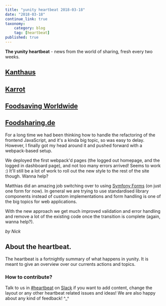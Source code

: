 ```yaml
---
title: "yunity heartbeat 2018-03-18"
date: "2018-03-18"
continue_link: true
taxonomy:
    category: blog
    tag: [heartbeat]
published: true
---
```


**The yunity heartbeat** - news from the world of sharing, fresh every two weeks.

## [Kanthaus](https://kanthaus.online)

## [Karrot](https://karrot.world)

## [Foodsaving Worldwide](https://foodsaving,world)

## [Foodsharing.de](https://foodsharing.de)

For a long time we had been thinking how to handle the refactoring of the frontend JavaScript, and it's a kinda big topic, so was easy to delay. However, I finally got
my head around it and pushed forward with a webpack-based setup.

We deployed the first webpack'd pages (the logged out homepage, and the logged in dashboard page), and not too many errors arrived! Seems to work :) It'll still be a lot of work to roll out the new style to the rest of the site though. Wanna help?

Matthias did an amazing job switching over to using [Symfony Forms](https://symfony.com/doc/current/forms.html) (on just one form for now). In general we are trying to use standardised library components instead of custom implementations and form handling is one of the big topics for web applications.

With the new approach we get much improved validation and error handling and remove a lot of the existing code once the transition is complete (again, wanna help?).

_by Nick_

## About the heartbeat.
The heartbeat is a fortnightly summary of what happens in yunity. It is meant to give an overview over our currents actions and topics.

### How to contribute?
Talk to us in [#heartbeat](https://yunity.slack.com/messages/heartbeat/) on [Slack](https://slackin.yunity.org) if you want to add content, change the layout or any other heartbeat related issues and ideas! We are also happy about any kind of feedback! ^_^

